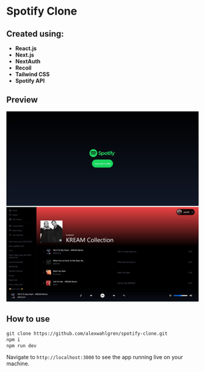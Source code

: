 # Spotify Clone 
## Created using:
* **React.js**
* **Next.js**
* **NextAuth**
* **Recoil**
* **Tailwind CSS**
* **Spotify API**
## Preview
![Alt text](/public/img/preview-1.JPG)
![Alt text](/public/img/preview-2.jpg)

## How to use
```
git clone https://github.com/alexwahlgren/spotify-clone.git
npm i
npm run dev
```
Navigate to `http://localhost:3000` to see the app running live on your machine.

